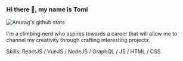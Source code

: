 ### Hi there 👋, my name is Tomi
![Anurag's github stats](https://github-readme-stats.vercel.app/api?username=Eezi&theme=blue-green&show_icons=true)

I'm a climbing nerd who aspires towards a career that will allow me to channel my creativity through crafting interesting projects.

Skills: ReactJS / VueJS  / NodeJS / GraphQL / JS / HTML / CSS





